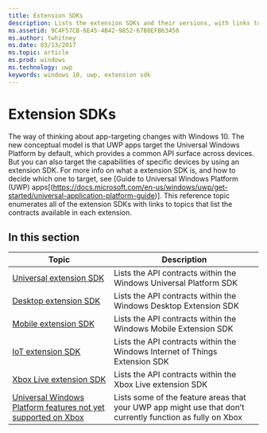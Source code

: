 ```yaml
---
title: Extension SDKs
description: Lists the extension SDKs and their versions, with links to topics with more info for each extension SDK.
ms.assetid: 9C4F57CB-6E45-4B42-9852-67B0EFB63450
ms.author: twhitney
ms.date: 03/13/2017
ms.topic: article
ms.prod: windows
ms.technology: uwp
keywords: windows 10, uwp, extension sdk
---
```


# Extension SDKs

The way of thinking about app-targeting changes with Windows 10. The new conceptual model is that UWP apps target the Universal Windows Platform by default, which provides a common API surface across devices. But you can also target the capabilities of specific devices by using an extension SDK. For more info on what a extension SDK is, and how to decide which one to target, see [Guide to Universal Windows Platform (UWP) apps[(https://docs.microsoft.com/en-us/windows/uwp/get-started/universal-application-platform-guide)].
This reference topic enumerates all of the extension SDKs with links to topics that list the contracts available in each extension.

## In this section

|  Topic                                                    | Description                                                                                   |
|-----------------------------------------------------------|-----------------------------------------------------------------------------------------------|
| [Universal extension SDK](windows-universal-sdk.md)       | Lists the API contracts within the Windows Universal Platform SDK |
| [Desktop extension SDK](windows-desktop-extension-sdk.md) | Lists the API contracts within the Windows Desktop Extension SDK |
| [Mobile extension SDK](windows-mobile-extension-sdk.md)  | Lists the API contracts within the Windows Mobile Extension SDK |
| [IoT extension SDK](windows-iot-extension-sdk.md)         | Lists the API contracts within the Windows Internet of Things Extension SDK |
| [Xbox Live extension SDK](xbox-live-extensions.md)        | Lists the API contracts within the Xbox Live extension SDK |
| [Universal Windows Platform features not yet supported on Xbox](universal-device-family-feature-area-limitations-on-xbox.md) | Lists some of the feature areas that your UWP app might use that don’t currently function as fully on Xbox |
